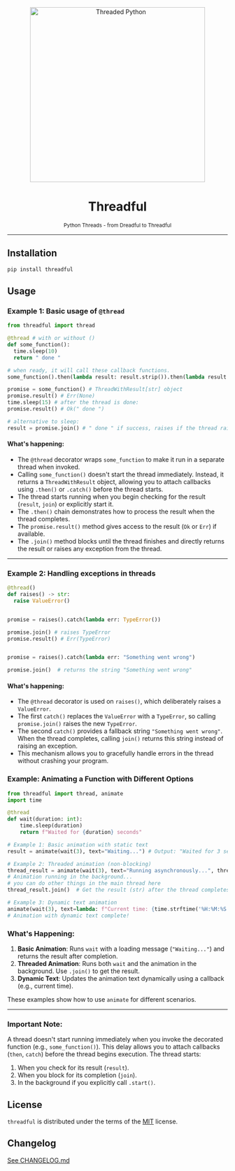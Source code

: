 <div align="center">
    <img 
        align="center" 
        src="https://github.com/robinvandernoord/threadful/assets/2529002/7a0bb4cd-2a02-40c1-a2b6-2eb77996cd48" 
        alt="Threaded Python"
        width="400px"
        />
    <h1 align="center">Threadful</h1>
    <small>Python Threads - from Dreadful to Threadful</small>
</div>

<hr/>

## Installation

```bash
pip install threadful
```

## Usage

### Example 1: Basic usage of `@thread`

```python
from threadful import thread

@thread # with or without ()
def some_function():
  time.sleep(10)
  return " done "

# when ready, it will call these callback functions.
some_function().then(lambda result: result.strip()).then(lambda result: print(result)) # prints: "done"

promise = some_function() # ThreadWithResult[str] object
promise.result() # Err(None)
time.sleep(15) # after the thread is done:
promise.result() # Ok(" done ")

# alternative to sleep:
result = promise.join() # " done " if success, raises if the thread raised an exception
```

#### What's happening:
- The `@thread` decorator wraps `some_function` to make it run in a separate thread when invoked. 
- Calling `some_function()` doesn't start the thread immediately. Instead, it returns a `ThreadWithResult` object, allowing you to attach callbacks using `.then()` or `.catch()` before the thread starts.
- The thread starts running when you begin checking for the result (`result`, `join`) or explicitly start it.
- The `.then()` chain demonstrates how to process the result when the thread completes.
- The `promise.result()` method gives access to the result (`Ok` or `Err`) if available.
- The `.join()` method blocks until the thread finishes and directly returns the result or raises any exception from the thread.

---

### Example 2: Handling exceptions in threads

```python
@thread()
def raises() -> str:
  raise ValueError()


promise = raises().catch(lambda err: TypeError())

promise.join() # raises TypeError
promise.result() # Err(TypeError)


promise = raises().catch(lambda err: "Something went wrong")

promise.join()  # returns the string "Something went wrong"
```

#### What's happening:
- The `@thread` decorator is used on `raises()`, which deliberately raises a `ValueError`.
- The first `catch()` replaces the `ValueError` with a `TypeError`, so calling `promise.join()` raises the new `TypeError`.
- The second `catch()` provides a fallback string `"Something went wrong"`. When the thread completes, calling `join()` returns this string instead of raising an exception.
- This mechanism allows you to gracefully handle errors in the thread without crashing your program.

### Example: Animating a Function with Different Options

```python
from threadful import thread, animate
import time

@thread
def wait(duration: int):
    time.sleep(duration)
    return f"Waited for {duration} seconds"

# Example 1: Basic animation with static text
result = animate(wait(3), text="Waiting...") # Output: "Waited for 3 seconds"

# Example 2: Threaded animation (non-blocking)
thread_result = animate(wait(3), text="Running asynchronously...", threaded=True)
# Animation running in the background...
# you can do other things in the main thread here
thread_result.join()  # Get the result (str) after the thread completes

# Example 3: Dynamic text animation
animate(wait(3), text=lambda: f"Current time: {time.strftime('%H:%M:%S')}")
# Animation with dynamic text complete!
```

### What's Happening:
1. **Basic Animation**: Runs `wait` with a loading message (`"Waiting..."`) and returns the result after completion.
2. **Threaded Animation**: Runs both `wait` and the animation in the background. Use `.join()` to get the result.
3. **Dynamic Text**: Updates the animation text dynamically using a callback (e.g., current time). 

These examples show how to use `animate` for different scenarios.

---

### Important Note:
A thread doesn't start running immediately when you invoke the decorated function (e.g., `some_function()`). This delay allows you to attach callbacks (`then`, `catch`) before the thread begins execution. The thread starts:
1. When you check for its result (`result`).
2. When you block for its completion (`join`).
3. In the background if you explicitly call `.start()`.


## License
`threadful` is distributed under the terms of the [MIT](https://spdx.org/licenses/MIT.html) license.

## Changelog

[See CHANGELOG.md](https://github.com/robinvandernoord/threadful/blob/master/CHANGELOG.md)
